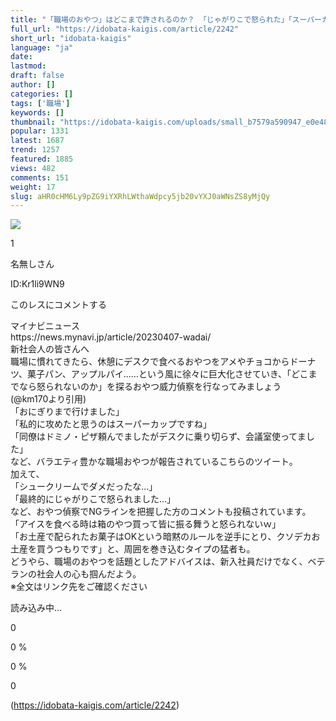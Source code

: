 ```yaml
---
title: "「職場のおやつ」はどこまで許されるのか？ 「じゃがりこで怒られた」「スーパーカップいけた」「ホールケーキ許された」"
full_url: "https://idobata-kaigis.com/article/2242"
short_url: "idobata-kaigis"
language: "ja"
date: 
lastmod: 
draft: false
author: []
categories: []
tags: ['職場']
keywords: []
thumbnail: "https://idobata-kaigis.com/uploads/small_b7579a590947_e0e484c5bf.jpg"
popular: 1331
latest: 1687
trend: 1257
featured: 1885
views: 482
comments: 151
weight: 17
slug: aHR0cHM6Ly9pZG9iYXRhLWthaWdpcy5jb20vYXJ0aWNsZS8yMjQy
---
```


![](https://idobata-kaigis.com/uploads/small_b7579a590947_e0e484c5bf.jpg)

<div><p class='text-pink-100 text-sm'><p class='mr-2'>1</p><p class='mr-2'>名無しさん</p><p class='hidden xl:inline-block'>ID:Kr1li9WN9</p></p><p class='flex items-center text-gray-400'><p class='text-xs md:text-sm hover:cursor-pointer'>このレスにコメントする</p></p><p class='tracking-wide break-all text-lg'>マイナビニュース<br>https://news.mynavi.jp/article/20230407-wadai/<br>新社会人の皆さんへ<br>職場に慣れてきたら、休憩にデスクで食べるおやつをアメやチョコからドーナツ、菓子パン、アップルパイ……という風に徐々に巨大化させていき、「どこまでなら怒られないのか」を探るおやつ威力偵察を行なってみましょう<br>(@km170より引用)<br> 「おにぎりまで行けました」<br>「私的に攻めたと思うのはスーパーカップですね」<br>「同僚はドミノ・ピザ頼んでましたがデスクに乗り切らず、会議室使ってました」<br>など、バラエティ豊かな職場おやつが報告されているこちらのツイート。<br> 加えて、<br>「シュークリームでダメだったな…」<br>「最終的にじゃがりこで怒られました…」<br> など、おやつ偵察でNGラインを把握した方のコメントも投稿されています。<br> 「アイスを食べる時は箱のやつ買って皆に振る舞うと怒られないｗ」<br>「お土産で配られたお菓子はOKという暗黙のルールを逆手にとり、クソデカお土産を買うつもりです」と、周囲を巻き込むタイプの猛者も。<br> どうやら、職場のおやつを話題としたアドバイスは、新入社員だけでなく、ベテランの社会人の心も掴んだよう。<br> ※全文はリンク先をご確認ください </p><p></p><p>読み込み中...</p><p class='flex items-center mr-2 hover:cursor-pointer'><p class='pl-1 text-sm md:text-base'>0</p></p><p class=' w-full h-full bg-gray-200 absolute '></p><p class='text-white text-xs text-center'>0 %</p><p class='text-white text-xs text-center'>0 %</p><p class='flex items-center mr-2 hover:cursor-pointer'><p class='pl-1 text-sm md:text-base'>0</p></p></div>

(https://idobata-kaigis.com/article/2242)
